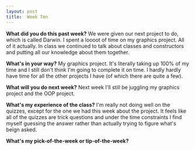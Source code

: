 ```yaml
---
layout: post
title:  Week Ten
---
```


**What did you do this past week?**
We were given our next project to do, which is called Darwin. I spent a loooot of time on my graphics project. All of it actually. In class we continued to talk about classes and constructors and putting all our knowledge about them together.

**What's in your way?**
My graphics project. It's literally taking up 100% of my time and I still don't think I'm going to complete it on time. I hardly hardly have time for all the other projects I have (of which there are quite a few). 

**What will you do next week?**
Next week I'll still be juggling my graphics project and the OOP project.

**What's my experience of the class?**
I'm really not doing well on the quizzes, except for the one we had this week about the project. It feels like all of the quizzes are trick questions and under the time constraints I find myself guessing the answer rather than actually trying to figure what's beign asked.

**What's my pick-of-the-week or tip-of-the-week?**
